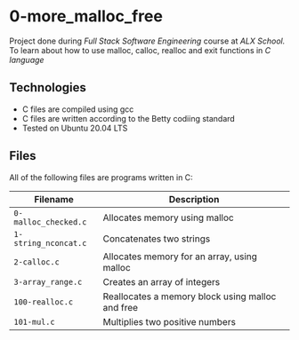 # 0-more_malloc_free
Project done during *Full Stack Software Engineering* course at *ALX School.* To learn about how to use malloc, calloc, realloc and exit functions in *C language*

## Technologies
* C files are compiled using gcc
* C files are written according to the Betty codiing standard
* Tested on Ubuntu 20.04 LTS
## Files
All of the following files are programs written in C:

| Filename | Description |
| -------- | ------------ |
| `0-malloc_checked.c` | Allocates memory using malloc |
| `1-string_nconcat.c` | Concatenates two strings |
| `2-calloc.c` | Allocates memory for an array, using malloc |
| `3-array_range.c` | Creates an array of integers |
| `100-realloc.c` | Reallocates a memory block using malloc and free |
| `101-mul.c` | Multiplies two positive numbers |
